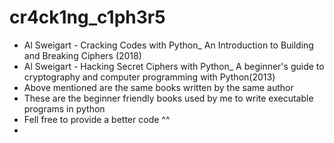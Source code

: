 # cr4ck1ng_c1ph3r5
- Al Sweigart - Cracking Codes with Python_ An Introduction to Building and Breaking Ciphers (2018)
- Al Sweigart - Hacking Secret Ciphers with Python_ A beginner's guide to cryptography and computer programming with Python(2013)
- Above mentioned are the same books written by the same author 
- These are the beginner friendly books used by me to write executable programs in python
- Fell free to provide a better code ^^
-
